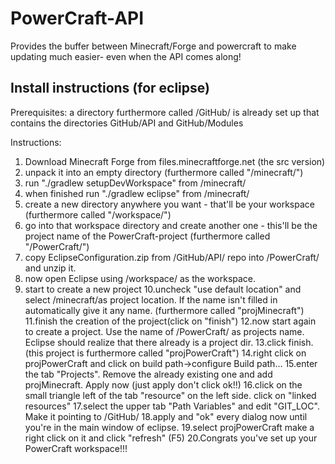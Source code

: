 PowerCraft-API
===============

Provides the buffer between Minecraft/Forge and powercraft to make updating much
easier- even when the API comes along!


Install instructions (for eclipse)
--------------------
Prerequisites:
a directory furthermore called /GitHub/ is already set up that contains the directories GitHub/API and GitHub/Modules

Instructions:
1. Download Minecraft Forge from files.minecraftforge.net (the src version)
2. unpack it into an empty directory (furthermore called "/minecraft/")
3. run "./gradlew setupDevWorkspace" from /minecraft/
4. when finished run "./gradlew eclipse" from /minecraft/
5. create a new directory anywhere you want - that'll be your workspace (furthermore called "/workspace/")
6. go into that workspace directory and create another one - this'll be the project name of the PowerCraft-project (furthermore called "/PowerCraft/")
7. copy EclipseConfiguration.zip from /GitHub/API/ repo into /PowerCraft/ and unzip it.
8. now open Eclipse using /workspace/ as the workspace.
9. start to create a new project
10.uncheck "use default location" and select /minecraft/as project location. If the name isn't filled in automatically give it any name. (furthermore called "projMinecraft")
11.finish the creation of the project(click on "finish")
12.now start again to create a project. Use the name of /PowerCraft/ as projects name. Eclipse should realize that there already is a project dir.
13.click finish. (this project is furthermore called "projPowerCraft")
14.right click on projPowerCraft and click on build path->configure Build path...
15.enter the tab "Projects". Remove the already existing one and add projMinecraft. Apply now (just apply don't click ok!!)
16.click on the small triangle left of the tab "resource" on the left side. click on "linked resources"
17.select the upper tab "Path Variables" and edit "GIT_LOC". Make it pointing to /GitHub/
18.apply and "ok" every dialog now until you're in the main window of eclipse.
19.select projPowerCraft make a right click on it and click "refresh" (F5)
20.Congrats you've set up your PowerCraft workspace!!!
